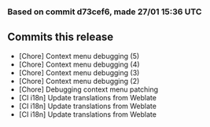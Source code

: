 ### Based on commit d73cef6, made 27/01 15:36 UTC
## Commits this release
  - [Chore] Context menu debugging (5)
  - [Chore] Context menu debugging (4)
  - [Chore] Context menu debugging (3)
  - [Chore] Context menu debugging (2)
  - [Chore] Debugging context menu patching
  - [CI i18n] Update translations from Weblate
  - [CI i18n] Update translations from Weblate
  - [CI i18n] Update translations from Weblate